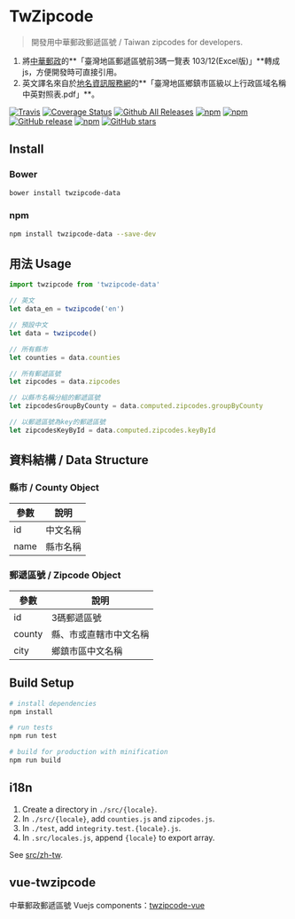 # TwZipcode
> 開發用中華郵政郵遞區號 / Taiwan zipcodes for developers.

1. 將[中華郵政](www.post.gov.tw)的**「臺灣地區郵遞區號前3碼一覽表 103/12(Excel版)」**轉成js，方便開發時可直接引用。
2. 英文譯名來自於[地名資訊服務網](gn.moi.gov.tw)的**「臺灣地區鄉鎮市區級以上行政區域名稱中英對照表.pdf」**。

[![Travis](https://img.shields.io/travis/yyc1217/twzipcode-data.svg)]()
[![Coverage Status](https://coveralls.io/repos/github/yyc1217/twzipcode-data/badge.svg?branch=master)](https://coveralls.io/github/yyc1217/twzipcode-data?branch=master)
[![Github All Releases](https://img.shields.io/github/downloads/yyc1217/twzipcode-data/total.svg)]()
[![npm](https://img.shields.io/npm/dt/twzipcode-data.svg)]()
[![npm](https://img.shields.io/npm/v/twzipcode-data.svg)]()
[![GitHub release](https://img.shields.io/github/release/yyc1217/twzipcode-data.svg)]()
[![npm](https://img.shields.io/npm/l/twzipcode-data.svg)]()
[![GitHub stars](https://img.shields.io/github/stars/yyc1217/twzipcode-data.svg?style=social&label=Star)]()

## Install

### Bower
```sh
bower install twzipcode-data
```

### npm
```sh
npm install twzipcode-data --save-dev
```

## 用法 Usage
```javascript
import twzipcode from 'twzipcode-data'

// 英文
let data_en = twzipcode('en')

// 預設中文
let data = twzipcode()

// 所有縣市
let counties = data.counties

// 所有郵遞區號
let zipcodes = data.zipcodes

// 以縣市名稱分組的郵遞區號
let zipcodesGroupByCounty = data.computed.zipcodes.groupByCounty

// 以郵遞區號為key的郵遞區號
let zipcodesKeyById = data.computed.zipcodes.keyById

```

## 資料結構 / Data Structure

### 縣市 / County Object
| 參數    | 說明           |
|---------|---------------|
| id      | 中文名稱       |
| name    | 縣市名稱       |

### 郵遞區號 / Zipcode Object
| 參數    | 說明           |
|---------|---------------|
| id      | 3碼郵遞區號    |
| county  | 縣、市或直轄市中文名稱 |
| city    | 鄉鎮市區中文名稱 |

## Build Setup

``` bash
# install dependencies
npm install

# run tests
npm run test

# build for production with minification
npm run build
```

## i18n
1. Create a directory in `./src/{locale}`.
2. In `./src/{locale}`, add `counties.js` and `zipcodes.js`.
3. In `./test`, add `integrity.test.{locale}.js`.
4. In `.src/locales.js`, append `{locale}` to export array.

See [src/zh-tw](src/zh-tw).

## vue-twzipcode
中華郵政郵遞區號 Vuejs components：[twzipcode-vue](https://github.com/yyc1217/twzipcode-vue)
